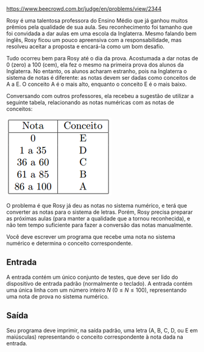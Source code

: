 https://www.beecrowd.com.br/judge/en/problems/view/2344

Rosy é uma talentosa professora do Ensino Médio que já ganhou muitos prêmios
pela qualidade de sua aula. Seu reconhecimento foi tamanho que foi convidada a
dar aulas em uma escola da Inglaterra. Mesmo falando bem inglês, Rosy ficou um
pouco apreensiva com a responsabilidade, mas resolveu aceitar a proposta e
encará-la como um bom desafio.

Tudo ocorreu bem para Rosy até o dia da prova. Acostumada a dar notas de 0
(zero) a 100 (cem), ela fez o mesmo na primeira prova dos alunos da
Inglaterra. No entanto, os alunos acharam estranho, pois na Inglaterra o
sistema de notas é diferente: as notas devem ser dadas como conceitos de A a
E. O conceito A é o mais alto, enquanto o conceito E é o mais baixo.

Conversando com outros professores, ela recebeu a sugestão de utilizar a
seguinte tabela, relacionando as notas numéricas com as notas de conceitos:

![](imgs/UOJ_167_G.png)

O problema é que Rosy já deu as notas no sistema numérico, e terá que
converter as notas para o sistema de letras. Porém, Rosy precisa preparar as
próximas aulas (para manter a qualidade que a tornou reconhecida), e não tem
tempo suficiente para fazer a conversão das notas manualmente.

Você deve escrever um programa que recebe uma nota no sistema numérico e
determina o conceito correspondente.

## Entrada

A entrada contém um único conjunto de testes, que deve ser lido do dispositivo
de entrada padrão (normalmente o teclado). A entrada contém uma única linha
com um número inteiro $N$ ($0 \leq N \leq 100$), representando uma nota de
prova no sistema numérico.

## Saída

Seu programa deve imprimir, na saída padrão, uma letra (A, B, C, D, ou E em
maiúsculas) representando o conceito correspondente à nota dada na entrada.
